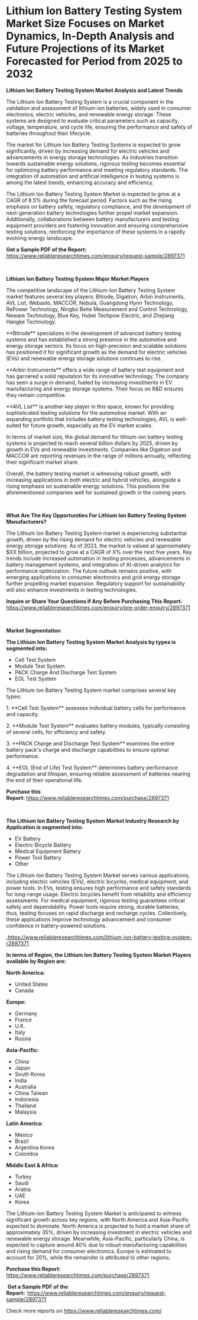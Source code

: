 <p><h1>Lithium Ion Battery Testing System Market Size Focuses on Market Dynamics, In-Depth Analysis and Future Projections of its Market Forecasted for Period from 2025 to 2032</h1></p><p><strong>Lithium Ion Battery Testing System Market Analysis and Latest Trends</strong></p>
<p><p>The Lithium Ion Battery Testing System is a crucial component in the validation and assessment of lithium-ion batteries, widely used in consumer electronics, electric vehicles, and renewable energy storage. These systems are designed to evaluate critical parameters such as capacity, voltage, temperature, and cycle life, ensuring the performance and safety of batteries throughout their lifecycle.</p><p>The market for Lithium Ion Battery Testing Systems is expected to grow significantly, driven by increasing demand for electric vehicles and advancements in energy storage technologies. As industries transition towards sustainable energy solutions, rigorous testing becomes essential for optimizing battery performance and meeting regulatory standards. The integration of automation and artificial intelligence in testing systems is among the latest trends, enhancing accuracy and efficiency.</p><p>The Lithium Ion Battery Testing System Market is expected to grow at a CAGR of 8.5% during the forecast period. Factors such as the rising emphasis on battery safety, regulatory compliance, and the development of next-generation battery technologies further propel market expansion. Additionally, collaborations between battery manufacturers and testing equipment providers are fostering innovation and ensuring comprehensive testing solutions, reinforcing the importance of these systems in a rapidly evolving energy landscape.</p></p>
<p><strong>Get a Sample PDF of the Report:&nbsp;</strong> <a href="https://www.reliableresearchtimes.com/enquiry/request-sample/2897371?utm_campaign=3284&utm_medium=2&utm_source=Github&utm_content=ia&utm_term=15032025&utm_id=lithium-ion-battery-testing-system">https://www.reliableresearchtimes.com/enquiry/request-sample/2897371</a></p>
<p>&nbsp;</p>
<p><strong>Lithium Ion Battery Testing System Major Market Players</strong></p>
<p><p>The competitive landscape of the Lithium-Ion Battery Testing System market features several key players: Bitrode, Digatron, Arbin Instruments, AVL List, Webasto, MACCOR, Nebula, Guangdong Hynn Technology, RePower Technology, Ningbo Beite Measurement and Control Technology, Neware Technology, Blue Key, Hubei Techpow Electric, and Zhejiang Hangke Technology. </p><p>**Bitrode** specializes in the development of advanced battery testing systems and has established a strong presence in the automotive and energy storage sectors. Its focus on high-precision and scalable solutions has positioned it for significant growth as the demand for electric vehicles (EVs) and renewable energy storage solutions continues to rise.</p><p>**Arbin Instruments** offers a wide range of battery test equipment and has garnered a solid reputation for its innovative technology. The company has seen a surge in demand, fueled by increasing investments in EV manufacturing and energy storage systems. Their focus on R&D ensures they remain competitive.</p><p>**AVL List** is another key player in this space, known for providing sophisticated testing solutions for the automotive market. With an expanding portfolio that includes battery testing technologies, AVL is well-suited for future growth, especially as the EV market scales.</p><p>In terms of market size, the global demand for lithium-ion battery testing systems is projected to reach several billion dollars by 2025, driven by growth in EVs and renewable investments. Companies like Digatron and MACCOR are reporting revenues in the range of millions annually, reflecting their significant market share.</p><p>Overall, the battery testing market is witnessing robust growth, with increasing applications in both electric and hybrid vehicles, alongside a rising emphasis on sustainable energy solutions. This positions the aforementioned companies well for sustained growth in the coming years.</p></p>
<p>&nbsp;</p>
<p><strong>What Are The Key Opportunities For Lithium Ion Battery Testing System Manufacturers?</strong></p>
<p><p>The Lithium Ion Battery Testing System market is experiencing substantial growth, driven by the rising demand for electric vehicles and renewable energy storage solutions. As of 2023, the market is valued at approximately $XX billion, projected to grow at a CAGR of X% over the next five years. Key trends include increased automation in testing processes, advancements in battery management systems, and integration of AI-driven analytics for performance optimization. The future outlook remains positive, with emerging applications in consumer electronics and grid energy storage further propelling market expansion. Regulatory support for sustainability will also enhance investments in testing technologies.</p></p>
<p><strong>Inquire or Share Your Questions If Any Before Purchasing This Report:</strong> <a href="https://www.reliableresearchtimes.com/enquiry/pre-order-enquiry/2897371?utm_campaign=3284&utm_medium=2&utm_source=Github&utm_content=ia&utm_term=15032025&utm_id=lithium-ion-battery-testing-system">https://www.reliableresearchtimes.com/enquiry/pre-order-enquiry/2897371</a></p>
<p>&nbsp;</p>
<p><strong>Market Segmentation</strong></p>
<p><strong>The Lithium Ion Battery Testing System Market Analysis by types is segmented into:</strong></p>
<p><ul><li>Cell Test System</li><li>Module Test System</li><li>PACK Charge And Discharge Test System</li><li>EOL Test System</li></ul></p>
<p><p>The Lithium Ion Battery Testing System market comprises several key types: </p><p>1. **Cell Test System** assesses individual battery cells for performance and capacity.</p><p>2. **Module Test System** evaluates battery modules, typically consisting of several cells, for efficiency and safety.</p><p>3. **PACK Charge and Discharge Test System** examines the entire battery pack's charge and discharge capabilities to ensure optimal performance.</p><p>4. **EOL (End of Life) Test System** determines battery performance degradation and lifespan, ensuring reliable assessment of batteries nearing the end of their operational life.</p></p>
<p><strong>Purchase this Report:&nbsp;</strong><a href="https://www.reliableresearchtimes.com/purchase/2897371?utm_campaign=3284&utm_medium=2&utm_source=Github&utm_content=ia&utm_term=15032025&utm_id=lithium-ion-battery-testing-system">https://www.reliableresearchtimes.com/purchase/2897371</a></p>
<p>&nbsp;</p>
<p><strong>The Lithium Ion Battery Testing System Market Industry Research by Application is segmented into:</strong></p>
<p><ul><li>EV Battery</li><li>Electric Bicycle Battery</li><li>Medical Equipment Battery</li><li>Power Tool Battery</li><li>Other</li></ul></p>
<p><p>The Lithium Ion Battery Testing System Market serves various applications, including electric vehicles (EVs), electric bicycles, medical equipment, and power tools. In EVs, testing ensures high performance and safety standards for long-range usage. Electric bicycles benefit from reliability and efficiency assessments. For medical equipment, rigorous testing guarantees critical safety and dependability. Power tools require strong, durable batteries; thus, testing focuses on rapid discharge and recharge cycles. Collectively, these applications improve technology advancement and consumer confidence in battery-powered solutions.</p></p>
<p><a href="https://www.reliableresearchtimes.com/lithium-ion-battery-testing-system-r2897371?utm_campaign=3284&utm_medium=2&utm_source=Github&utm_content=ia&utm_term=15032025&utm_id=lithium-ion-battery-testing-system">&nbsp;https://www.reliableresearchtimes.com/lithium-ion-battery-testing-system-r2897371</a></p>
<p><strong>In terms of Region, the Lithium Ion Battery Testing System Market Players available by Region are:</strong></p>
<p>
    <p> <strong> North America: </strong>
        <ul>
            <li>United States</li>
            <li>Canada</li>
        </ul>
        </p> 
    <p> <strong> Europe: </strong>
        <ul>
            <li>Germany</li>
            <li>France</li>
            <li>U.K.</li>
            <li>Italy</li>
            <li>Russia</li>
        </ul>
        </p> 
    <p> <strong> Asia-Pacific: </strong>
        <ul>
            <li>China</li>
            <li>Japan</li>
            <li>South Korea</li>
            <li>India</li>
            <li>Australia</li>
            <li>China Taiwan</li>
            <li>Indonesia</li>
            <li>Thailand</li>
            <li>Malaysia</li>
        </ul>
        </p> 
    <p> <strong> Latin America: </strong>
        <ul>
            <li>Mexico</li>
            <li>Brazil</li>
            <li>Argentina Korea</li>
            <li>Colombia</li>
        </ul>
        </p> 
    <p> <strong> Middle East & Africa: </strong>
        <ul>
            <li>Turkey</li>
            <li>Saudi</li>
            <li>Arabia</li>
            <li>UAE</li>
            <li>Korea</li>
        </ul>
    </p>
    </p>
<p><p>The Lithium-Ion Battery Testing System Market is anticipated to witness significant growth across key regions, with North America and Asia-Pacific expected to dominate. North America is projected to hold a market share of approximately 35%, driven by increasing investment in electric vehicles and renewable energy storage. Meanwhile, Asia-Pacific, particularly China, is expected to capture around 40% due to robust manufacturing capabilities and rising demand for consumer electronics. Europe is estimated to account for 20%, while the remainder is attributed to other regions.</p></p>
<p><strong>Purchase this Report: </strong><a href="https://www.reliableresearchtimes.com/purchase/2897371?utm_campaign=3284&utm_medium=2&utm_source=Github&utm_content=ia&utm_term=15032025&utm_id=lithium-ion-battery-testing-system">https://www.reliableresearchtimes.com/purchase/2897371</a></p>
<p>&nbsp;<strong>Get a Sample PDF of the Report:&nbsp;&nbsp;</strong><a href="https://www.reliableresearchtimes.com/enquiry/request-sample/2897371?utm_campaign=3284&utm_medium=2&utm_source=Github&utm_content=ia&utm_term=15032025&utm_id=lithium-ion-battery-testing-system">https://www.reliableresearchtimes.com/enquiry/request-sample/2897371</a></p>
<p><strong></strong></p>
<p>Check more reports on <a href="https://www.reliableresearchtimes.com/?utm_campaign=3284&utm_medium=2&utm_source=Github&utm_content=ia&utm_term=15032025&utm_id=lithium-ion-battery-testing-system">https://www.reliableresearchtimes.com/</a></p>